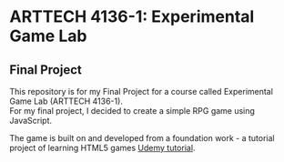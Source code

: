 # ARTTECH 4136-1: Experimental Game Lab
## Final Project
This repository is for my Final Project for a course called Experimental Game Lab (ARTTECH 4136-1).  
For my final project, I decided to create a simple RPG game using JavaScript.  

The game is built on and developed from a foundation work - a tutorial project of learning HTML5 games [Udemy tutorial](https://www.udemy.com/how-to-program-games/learn/v4/overview).
